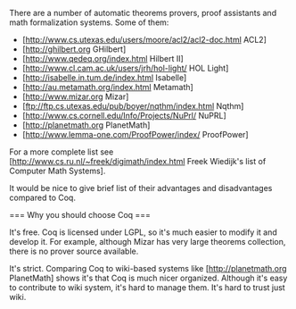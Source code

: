 There are a number of automatic theorems provers, proof assistants and math formalization systems. Some of them:

 * [http://www.cs.utexas.edu/users/moore/acl2/acl2-doc.html ACL2]
 * [http://ghilbert.org GHilbert]
 * [http://www.qedeq.org/index.html Hilbert II]
 * [http://www.cl.cam.ac.uk/users/jrh/hol-light/ HOL Light]
 * [http://isabelle.in.tum.de/index.html Isabelle]
 * [http://au.metamath.org/index.html Metamath]
 * [http://www.mizar.org Mizar]
 * [ftp://ftp.cs.utexas.edu/pub/boyer/nqthm/index.html Nqthm]
 * [http://www.cs.cornell.edu/Info/Projects/NuPrl/ NuPRL]
 * [http://planetmath.org PlanetMath]
 * [http://www.lemma-one.com/ProofPower/index/ ProofPower]

For a more complete list see [http://www.cs.ru.nl/~freek/digimath/index.html Freek Wiedijk's list of Computer Math Systems]. 

It would be nice to give brief list of their advantages and disadvantages compared to Coq. 

=== Why you should choose Coq ===

It's free. Coq is licensed under LGPL,  so it's much easier to modify it and
develop it. For example, although Mizar has very large theorems collection, there is no prover source available.

It's strict. Comparing Coq to wiki-based systems like [http://planetmath.org PlanetMath] shows it's that Coq is much nicer organized. Although it's easy to contribute to wiki system, it's hard to manage them. It's hard to trust just wiki.
